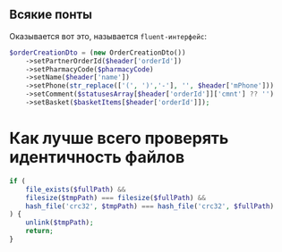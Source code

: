 ## Всякие понты
Оказывается вот это, называется `fluent-интерфейс`:
```php
$orderCreationDto = (new OrderCreationDto())
    ->setPartnerOrderId($header['orderId'])
    ->setPharmacyCode($pharmacyCode)
    ->setName($header['name'])
    ->setPhone(str_replace(['(', ')','-'], '', $header['mPhone']))
    ->setComment($statusesArray[$header['orderId']]['cmnt'] ?? '')
    ->setBasket($basketItems[$header['orderId']]);
```

# Как лучше всего проверять идентичность файлов
```php
if (
    file_exists($fullPath) &&
    filesize($tmpPath) === filesize($fullPath) &&
    hash_file('crc32', $tmpPath) === hash_file('crc32', $fullPath)
) {
    unlink($tmpPath);
    return;
}
```